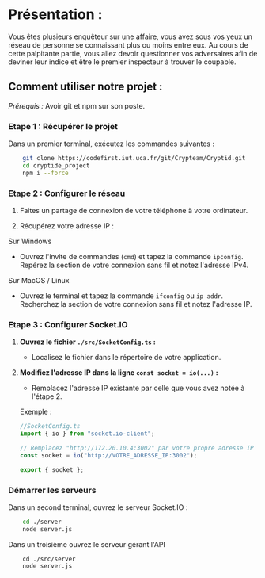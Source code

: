 # Présentation : 

Vous êtes plusieurs enquêteur sur une affaire, vous avez sous vos yeux un réseau de personne se connaissant plus ou moins entre eux. Au cours de cette palpitante partie, vous allez devoir questionner vos adversaires afin de deviner leur indice et être le premier inspecteur à trouver le coupable.

## Comment utiliser notre projet :

*Prérequis :* Avoir git et npm sur son poste.

### Etape 1 : Récupérer le projet  
Dans un premier terminal, exécutez les commandes suivantes :  
```bash
    git clone https://codefirst.iut.uca.fr/git/Crypteam/Cryptid.git
    cd cryptide_project
    npm i --force
```

### Etape 2 : Configurer le réseau  

1. Faites un partage de connexion de votre téléphone à votre ordinateur.  

2. Récupérez votre adresse IP :

Sur Windows
- Ouvrez l'invite de commandes (`cmd`) et tapez la commande `ipconfig`. Repérez la section de votre connexion sans fil et notez l'adresse IPv4.

Sur MacOS / Linux
- Ouvrez le terminal et tapez la commande `ifconfig` ou `ip addr`. Recherchez la section de votre connexion sans fil et notez l'adresse IP.

### Etape 3 : Configurer Socket.IO

1. **Ouvrez le fichier `./src/SocketConfig.ts` :**
   - Localisez le fichier dans le répertoire de votre application.

2. **Modifiez l'adresse IP dans la ligne `const socket = io(...)` :**
   - Remplacez l'adresse IP existante par celle que vous avez notée à l'étape 2.

   Exemple :
   ```typescript
   //SocketConfig.ts
   import { io } from "socket.io-client";

   // Remplacez "http://172.20.10.4:3002" par votre propre adresse IP
   const socket = io("http://VOTRE_ADRESSE_IP:3002");

   export { socket };
   ```

### Démarrer les serveurs  
Dans un second terminal, ouvrez le serveur Socket.IO :
```bash
    cd ./server
    node server.js
```

Dans un troisième ouvrez le serveur gérant l'API  
```
    cd ./src/server
    node server.js
```